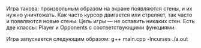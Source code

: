Игра такова: произвольным образом на экране появляются стены, и их нужно уничтожать. Как часто курсор двигается или стреляет, так часто и появляются новые стены. Цель игры — не оставить никаких стен.
Есть две классы: Player и Opponents с соответствующими функциями.

Игра запускается следующим образом:
g++ main.cpp -lncurses
./a.out
